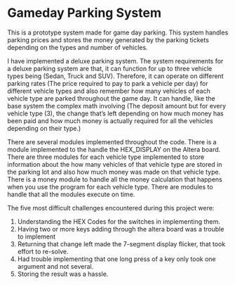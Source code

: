 # Gameday Parking System
This is a prototype system made for game day parking. This system handles parking prices and stores the money generated by the parking tickets depending on the types and number of vehicles. 

I have implemented a deluxe parking system. The system requirements for a deluxe parking system are that, it can function for up to three vehicle types being (Sedan, Truck and SUV). Therefore, it can operate on different parking rates (The price required to pay to park a vehicle per day) for different vehicle types and also remember how many vehicles of each vehicle type are parked throughout the game day. It can handle, like the base system the complex math involving (The deposit amount but for every vehicle type (3), the change that’s left depending on how much money has been paid and how much money is actually required for all the vehicles depending on their type.) 

There are several modules implemented throughout the code. There is a module implemented to the handle the HEX_DISPLAY on the Altera board. There are three modules for each vehicle type implemented to store information about the how many vehicles of that vehicle type are stored in the parking lot and also how much money was made on that vehicle type. There is a money module to handle all the money calculation that happens when you use the program for each vehicle type. There are modules to handle that all the modules execute on time. 

The five most difficult challenges encountered during this project were:
1.	Understanding the HEX Codes for the switches in implementing them. 
2.	Having two or more keys adding through the altera board was a trouble to implement
3.	Returning that change left made the 7-segment display flicker, that took effort to re-solve.
4.	Had trouble implementing that one long press of a key only took one argument and not several.
5.	Storing the result was a hassle.
